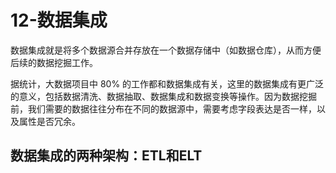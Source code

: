 # 12-数据集成

数据集成就是将多个数据源合并存放在一个数据存储中（如数据仓库），从而方便后续的数据挖掘工作。

据统计，大数据项目中 80% 的工作都和数据集成有关，这里的数据集成有更广泛的意义，包括数据清洗、数据抽取、数据集成和数据变换等操作。因为数据挖掘前，我们需要的数据往往分布在不同的数据源中，需要考虑字段表达是否一样，以及属性是否冗余。

## 数据集成的两种架构：ETL和ELT

